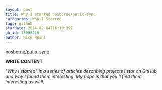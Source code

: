 ```yaml
---
layout: post
title: Why I starred posborne/putio-sync
categories: Why-I-Starred
tags: github
stardate: 2014-02-04T16:10:39Z
gh_id: 15988216
author: Nick Peihl
---
```


[posborne/putio-sync](star.repo.html_url)

**WRITE CONTENT**

*"Why I starred" is a series of articles describing projects I star on GitHub and why I found them interesting. My hope is that you'll find them interesting as well.*

